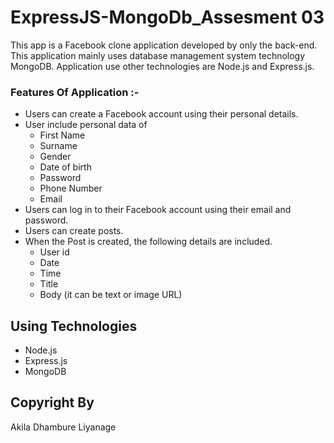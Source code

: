 # ExpressJS-MongoDb_Assesment 03
This app is a Facebook clone application developed by only the back-end. This application mainly uses database management system technology MongoDB. Application use other technologies are Node.js and Express.js.

### Features Of Application :-

* Users can create a Facebook account using their personal details.
* User include personal data of
    * First Name
    * Surname
    * Gender
    * Date of birth
    * Password
    * Phone Number
    * Email
* Users can log in to their Facebook account using their email and password.
* Users can create posts.
* When the Post is created, the following details are included.
    * User id
    * Date
    * Time 
    * Title
    * Body (it can be text or image URL)

## Using Technologies
   - Node.js
   - Express.js
   - MongoDB

## Copyright By
Akila Dhambure Liyanage